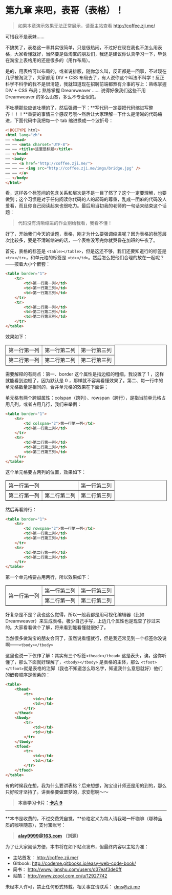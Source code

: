 第九章 来吧，表哥（表格）！
===

> 如果本章演示效果无法正常展示，请至主站查看 http://coffee.zji.me/

可惜我不是表妹……

不搞笑了，表格这一章其实很简单，只是很热闹，不过好在现在我也不怎么用表格，大家看懂就好，当然要是做淘宝的朋友们，我还是建议你认真学习一下，毕竟在淘宝上表格用的还是很多的（用作布局）。

是的，用表格可以布局的，或者说排版，随你怎么叫，反正都是一回事，不过现在几乎被淘汰了，大家都用 DIV + CSS 布局去了，有人说你这个叫法不科学！反正科学不科学的我不是很清楚，我就知道现在招聘前端都煞有介事的写上：熟练掌握 DIV + CSS 布局；熟练掌握 Dreamweaver …… 说得好像我们这些不用 Dreamweaver 的多么山寨，多么不专业似的。

不吐槽那些应该吐槽的了，然后强调一下：**写代码一定要把代码缩进写整齐！！！**重要的事情三个感叹号哦～然后让大家理解一下什么是清晰的代码缩进，下面代码中我把每一个 tab 缩进换成一个波折号：

```html
<!DOCTYPE html>
<html lang="zh">
—— <head>
—— —— <meta charset="UTF-8">
—— —— <title>这里是标题</title>
—— </head>
—— <body>
—— —— <a href="http://coffee.zji.me/">
—— —— —— <img src="http://coffee.zji.me/imgs/bridge.jpg" />
—— —— </a>
—— </body>
</html>
```

看，这样各个标签间的包含关系和层次是不是一目了然了？这个一定要理解，也要做到；这个习惯是对于任何阅读你代码的人的起码的尊重，乱成一团麻的代码没人爱看，而且你自己阅读起来也很吃力。最后用当初我的老师的一句话来结束这个话题：

> 代码没有清晰缩进的作业别给我看，我看不懂！

好了，开始我们今天的话题，表格，刚才为什么要强调缩进呢？因为表格的标签层次比较多，要是不清晰缩进的话，一个表格没写完你就哭昏在加班的午夜了。

首先，表格的标签是 `<table></table>`，但是这还不够，我们还要知道行的标签是 `<tr></tr>`，和单元格的标签是 `<td></td>`。然后怎么把他们合理的放在一起呢？——按着大小个嵌套：

```html
<table border="1">
	<tr>
		<td>第一行第一列</td>
		<td>第一行第二列</td>
		<td>第一行第三列</td>
	</tr>
	<tr>
		<td>第二行第一列</td>
		<td>第二行第二列</td>
		<td>第二行第三列</td>
	</tr>
</table>
```

效果如下：

<table border="1">
	<tr>
		<td>第一行第一列</td>
		<td>第一行第二列</td>
		<td>第一行第三列</td>
	</tr>
	<tr>
		<td>第二行第一列</td>
		<td>第二行第二列</td>
		<td>第二行第三列</td>
	</tr>
</table>

需要解释的有两点：第一、border 这个属性是指边框的粗细，我设置了 1 ，这样就能看到边框了，因为默认是 0 ，那样就不容易看懂效果了。第二、每一行中的单元格数量是相同的，合并单元格的效果在下面讲；

单元格有两个跨越属性：colspan（跨列）、rowspan（跨行），是指当前单元格占用几列，或者占用几行，我们来举例：

```html
<table border="1">
	<tr>
		<td colspan="2">第一行第一列</td>
		<td>第一行第二列</td>
	</tr>
	<tr>
		<td>第二行第一列</td>
		<td>第二行第二列</td>
		<td>第二行第三列</td>
	</tr>
</table>
```

这个单元格要占两列的位置，效果如下：

<table border="1">
	<tr>
		<td colspan="2">第一行第一列</td>
		<td>第一行第二列</td>
	</tr>
	<tr>
		<td>第二行第一列</td>
		<td>第二行第二列</td>
		<td>第二行第三列</td>
	</tr>
</table>

然后再看跨行：

```html
<table border="1">
	<tr>
		<td rowspan="2">第一行第一列</td>
		<td>第一行第二列</td>
		<td>第一行第三列</td>
	</tr>
	<tr>
		<td>第二行第一列</td>
		<td>第二行第二列</td>
	</tr>
</table>
```

第一个单元格要占用两行，所以效果如下：

<table border="1">
	<tr>
		<td rowspan="2">第一行第一列</td>
		<td>第一行第二列</td>
		<td>第一行第三列</td>
	</tr>
	<tr>
		<td>第二行第一列</td>
		<td>第二行第二列</td>
	</tr>
</table>

好复杂是不是？我也这么觉得，所以一般我都是用可视化编辑器（比如 Dreamweaver）来生成表格，极少自己手写，上边几个属性也是现查了抄过来的。大家看看做个了解，将来看到能看懂就很好了。

当然很多做淘宝的朋友会问了，虽然说看懂就行，但是我还常见到一个标签你没说啊——`<tbody></tbody>`

这里也说一下仅作了解：其实有三个标签`<thead></thead>` 这是表头，诶，这你听懂了，那么下面就好理解了，`<tbody></tbody>` 是表格的主体，那么 `<tfoot></tfoot>`就是表格的注脚（我也不知道怎么取名字，知道我什么意思就好）他们的嵌套顺序是酱紫的：

```html
<table>
	<thead>
		<tr>
			<td></td>
			<td></td>
		</tr>
	</thead>
	<tbody>
		<tr>
			<td></td>
			<td></td>
		</tr>
	</tbody>
	<tfood>
		<tr>
			<td></td>
			<td></td>
		</tr>
	</tfood>
</table>
```

有的时候我在想，我为什么要讲表格？后来想想，淘宝设计师还是用的到的，那么只好咬牙坚持了。讲表格要做噩梦的，求安慰啊～～

> **本章学习卡片：[卡片 9](http://coffee.zji.me/card.html?name=chapter9)**

---

**本书是收费的，不过交费凭自觉。**价格定义为每人请我喝一杯咖啡（哪种品质的咖啡随意），支付宝账号：

> **alay9999@163.com  （刘源）**

为了让大家阅读方便，本书将在如下站点发布，但最终内容以主站为准：

* 主站首发： http://coffee.zji.me/
* Gitbook: http://codeme.gitbooks.io/easy-web-code-book/
* 简书： http://www.jianshu.com/users/d37eaf3de0ff
* 站酷： http://www.zcool.com.cn/u/12927742

未经本人许可，禁止任何形式转载。相关事宜请联系： dms@zji.me